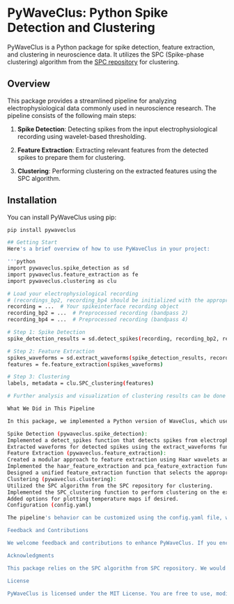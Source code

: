 # PyWaveClus: Python Spike Detection and Clustering

PyWaveClus is a Python package for spike detection, feature extraction, and clustering in neuroscience data. It utilizes the SPC (Spike-phase clustering) algorithm from the [SPC repository](https://github.com/ferchaure/SPC) for clustering.

## Overview

This package provides a streamlined pipeline for analyzing electrophysiological data commonly used in neuroscience research. The pipeline consists of the following main steps:

1. **Spike Detection**: Detecting spikes from the input electrophysiological recording using wavelet-based thresholding.

2. **Feature Extraction**: Extracting relevant features from the detected spikes to prepare them for clustering.

3. **Clustering**: Performing clustering on the extracted features using the SPC algorithm.

## Installation

You can install PyWaveClus using pip:

```bash
pip install pywaveclus

## Getting Start
Here's a brief overview of how to use PyWaveClus in your project:

'''python
import pywaveclus.spike_detection as sd
import pywaveclus.feature_extraction as fe
import pywaveclus.clustering as clu

# Load your electrophysiological recording
# (recordings_bp2, recording_bp4 should be initialized with the appropriate data)
recording = ...  # Your spikeinterface recording object
recording_bp2 = ...  # Preprocessed recording (bandpass 2)
recording_bp4 = ...  # Preprocessed recording (bandpass 4)

# Step 1: Spike Detection
spike_detection_results = sd.detect_spikes(recording, recording_bp2, recording_bp4)

# Step 2: Feature Extraction
spikes_waveforms = sd.extract_waveforms(spike_detection_results, recording_bp2)
features = fe.feature_extraction(spikes_waveforms)

# Step 3: Clustering
labels, metadata = clu.SPC_clustering(features)

# Further analysis and visualization of clustering results can be done here

What We Did in This Pipeline

In this package, we implemented a Python version of WaveClus, which uses the SPC algorithm for clustering. The main components of the pipeline are:

Spike Detection (pywaveclus.spike_detection):
Implemented a detect_spikes function that detects spikes from electrophysiological recordings.
Extracted waveforms for detected spikes using the extract_waveforms function.
Feature Extraction (pywaveclus.feature_extraction):
Created a modular approach to feature extraction using Haar wavelets and PCA.
Implemented the haar_feature_extraction and pca_feature_extraction functions.
Designed a unified feature_extraction function that selects the appropriate method based on configuration.
Clustering (pywaveclus.clustering):
Utilized the SPC algorithm from the SPC repository for clustering.
Implemented the SPC_clustering function to perform clustering on the extracted features.
Added options for plotting temperature maps if desired.
Configuration (config.yaml)

The pipeline's behavior can be customized using the config.yaml file, which contains configuration parameters for spike detection, feature extraction, and clustering. The configuration can be easily modified to suit your specific dataset and analysis requirements.

Feedback and Contributions

We welcome feedback and contributions to enhance PyWaveClus. If you encounter any issues, have suggestions, or want to contribute to the project, please feel free to submit an issue or pull request on our GitHub repository here.

Acknowledgments

This package relies on the SPC algorithm from SPC repository. We would like to thank the authors for providing this valuable contribution to the neuroscience community.

License

PyWaveClus is licensed under the MIT License. You are free to use, modify, and distribute the code under the terms of this license.

